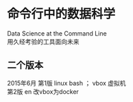 # 命令行中的数据科学
Data Science at the Command Line  
用久经考验的工具面向未来  

## 二个版本
2015年6月 第1版 linux bash ； vbox 虚拟机  
  第2版 en   改vbox为docker  
  

